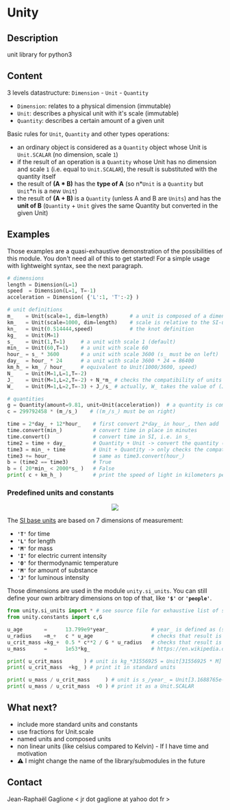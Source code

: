 # Unity

## Description

unit library for python3

## Content

3 levels datastructure: ``Dimension`` - ``Unit`` - ``Quantity``
- `Dimension`: relates to a physical dimension (immutable)
- `Unit`: describes a physical unit with it's scale (immutable)
- `Quantity`: describes a certain amount of a given unit

Basic rules for `Unit`, `Quantity` and other types operations:
- an ordinary object is considered as a `Quantity` object whose Unit is `Unit.SCALAR` (no dimension, scale `1`)
- if the result of an operation is a `Quantity` whose Unit has no dimension and scale `1` (i.e. equal to `Unit.SCALAR`), the result is substituted with the quantity itself
- the result of **(A \* B)** has the **type of A** (so n\*`Unit` is a `Quantity` but `Unit`\*n is a new `Unit`)
- the result of **(A \+ B)** is a `Quantity` (unless A and B are `Units`) and has the **unit of B** (`Quantity` + `Unit` gives the same Quantity but converted in the given Unit)

## Examples

Those examples are a quasi-exhaustive demonstration of the possibilities of this module. You don't need all of this to get started! For a simple usage with lightweight syntax, see the next paragraph.

```py
# dimensions
length = Dimension(L=1)
speed  = Dimension(L=1, T=-1)
acceleration = Dimension( {'L':1, 'T':-2} )

# unit definitions
m_    = Unit(scale=1, dim=length)       # a unit is composed of a dimension and a scale
km_   = Unit(scale=1000, dim=length)    # scale is relative to the SI-unit
kn_   = Unit(0.514444,speed)            # the knot definition
kg_   = Unit(M=1)
s_    = Unit(1,T=1)     # a unit with scale 1 (default)
min_  = Unit(60,T=1)    # a unit with scale 60
hour_ = s_ * 3600       # a unit with scale 3600 (s_ must be on left)
day_  = hour_ * 24      # a unit with scale 3600 * 24 = 86400
km_h_ = km_ / hour_     # equivalent to Unit(1000/3600, speed)
N_    = Unit(M=1,L=1,T=-2)
J_    = Unit(M=1,L=2,T=-2) + N_*m_ # checks the compatibility of units (homogeneity)
W_    = Unit(M=1,L=2,T=-3) + J_/s_ # actually, W_ takes the value of (J_/s_), the second term

# quantities
g = Quantity(amount=9.81, unit=Unit(acceleration))  # a quantity is composed of a unit and an amount
c = 299792458 * (m_/s_)    # ((m_/s_) must be on right)

time = 2*day_ + 12*hour_    # first convert 2*day_ in hour_, then add
time.convert(min_)          # convert time in place in minutes
time.convert()              # convert time in SI, i.e. in s_
time2 = time + day_         # Quantity + Unit -> convert the quantity (time2 in day_)
time3 = min_ + time         # Unit + Quantity -> only checks the compatibility (time3 still in s_)
time3 += hour_              # same as time3.convert(hour_)
b = (time2 == time3)        # True
b = ( 20*min_ < 2000*s_ )   # False
print( c + km_h_ )          # print the speed of light in kilometers per hour
```
### Predefined units and constants

<p align="center">
<img src="https://upload.wikimedia.org/wikipedia/commons/thumb/3/38/SI_base_units.svg/256px-SI_base_units.svg.png">
</p>

The [SI base units](https://en.wikipedia.org/wiki/SI_base_unit) are based on 7 dimensions of measurement:

- **`'T'`** for time
- **`'L'`** for length
- **`'M'`** for mass
- **`'I'`** for electric current intensity
- **`'Θ'`** for thermodynamic temperature
- **`'M'`** for amount of substance
- **`'J'`** for luminous intensity

Those dimensions are used in the module `unity.si_units`. You can still define your own arbitrary dimensions on top of that, like **`'$'`** or **`'people'`**.

```py
from unity.si_units import * # see source file for exhaustive list of standard units
from unity.constants import c,G

u_age       =      13.799e9*year_              # year_ is defined as (s_*31556925)
u_radius    =m_+   c * u_age                   # checks that result is a length, unit will still be (m_*year_/s_) = (m_*31556925)
u_crit_mass =kg_+  0.5 * c**2 / G * u_radius   # checks that result is a mass
u_mass      =      1e53*kg_                    # https://en.wikipedia.org/wiki/Universe

print( u_crit_mass       ) # unit is kg_*31556925 = Unit[31556925 * M]
print( u_crit_mass  +kg_ ) # print it in standard units

print( u_mass / u_crit_mass     ) # unit is s_/year_ = Unit[3.1688765e-08 * 1]
print( u_mass / u_crit_mass  +0 ) # print it as a Unit.SCALAR
```

## What next?

- include more standard units and constants
- use fractions for Unit.scale
- named units and composed units
- non linear units (like celsius compared to Kelvin) - If I have time and motivation
- :warning: I might change the name of the library/submodules in the future

## Contact

Jean-Raphaël Gaglione   < jr dot gaglione at yahoo dot fr >

